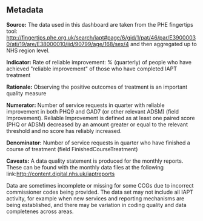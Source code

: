 Metadata
--------

**Source:** The data used in this dashboard are taken from the PHE
fingertips tool:
<http://fingertips.phe.org.uk/search/iapt#page/6/gid/1/pat/46/par/E39000030/ati/19/are/E38000010/iid/90799/age/168/sex/4>
and then aggregated up to NHS region level.

**Indicator:** Rate of reliable improvement: % (quarterly) of people who
have achieved "reliable improvement" of those who have completed IAPT
treatment

**Rationale:** Observing the positive outcomes of treatment is an
important quality measure

**Numerator:** Number of service requests in quarter with reliable
improvement in both PHQ9 and GAD7 (or other relevant ADSM) (field
Improvement). Reliable Improvement is defined as at least one paired
score (PHQ or ADSM) decreased by an amount greater or equal to the
relevant threshold and no score has reliably increased.

**Denominator:** Number of service requests in quarter who have finished
a course of treatment (field FinishedCourseTreatment)

**Caveats:** A data quality statement is produced for the monthly
reports. These can be found with the monthly data files at the following
link:<http://content.digital.nhs.uk/iaptreports>

Data are sometimes incomplete or missing for some CCGs due to incorrect
commissioner codes being provided. The data set may not include all IAPT
activity, for example when new services and reporting mechanisms are
being established, and there may be variation in coding quality and data
completenes across areas.
